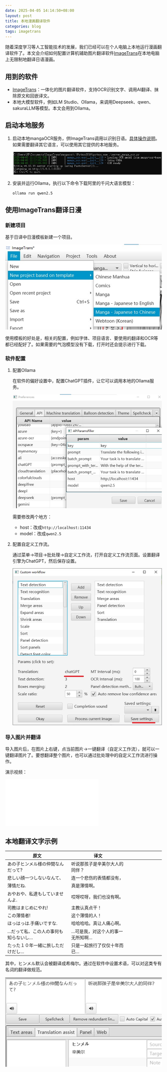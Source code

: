 ```yaml
---
date: 2025-04-05 14:14:50+08:00
layout: post
title: 本地漫画翻译软件
categories: blog
tags: imagetrans
---
```


随着深度学习等人工智能技术的发展，我们已经可以在个人电脑上本地运行漫画翻译软件了。本文会介绍如何配置计算机辅助图片翻译软件[ImageTrans](/zh/imagetrans/)在本地电脑上无限制地翻译日语漫画。

## 用到的软件

* [ImageTrans](/zh/imagetrans/)：一体化的图片翻译软件，支持OCR识别文字、调用AI翻译、抹除原文和回嵌译文。
* 本地大模型软件，例如LM Studio、Ollama，来调用Deepseek、qwen、sakuraLLM等模型。本文会用到Ollama。

## 启动本地服务

1. 启动本地mangaOCR服务，供ImageTrans调用以识别日语。[具体操作说明](https://github.com/xulihang/ImageTrans_plugins/tree/master/mangaOCR)。如果需要翻译其它语言，可以使用其它提供的本地服务。

   ![mangaocr](/album/local-manga-translator/manga-ocr.jpg)
   
2. 安装并运行Ollama，执行以下命令下载阿里的千问大语言模型：

   ```
   ollama run qwen2.5
   ```
   
## 使用ImageTrans翻译日漫

### 新建项目

基于日译中日漫模板新建一个项目。

![new project](/album/local-manga-translator/new-project.jpg)

使用模板的好处是，相关的配置，例如字体、项目语言、要使用的翻译和OCR等都已经配好了。如果需要的气泡模型没有下载，打开时还会提示进行下载。

### 软件配置

1. 配置Ollama

   在软件的偏好设置中，配置ChatGPT插件，让它可以调用本地的Ollama服务。

   ![api settings](/album/local-manga-translator/api-settings.jpg)

   需要修改两个地方：

   * host：改成`http://localhost:11434`
   * model：改成`qwen2.5`
   
2. 配置自定义工作流。

   通过菜单->项目->批处理->自定义工作流，打开自定义工作流页面。设置翻译引擎为ChatGPT，然后保存设置。

   ![custom workflow](/album/local-manga-translator/custom-workflow.jpg)


### 导入图片并翻译

导入图片后，在图片上右键，点当前图片->一键翻译（自定义工作流），就可以一键翻译图片了。要想翻译整个图片，也可以通过批处理中的自定义工作流进行操作。

演示视频：

<iframe src="//player.bilibili.com/player.html?isOutside=true&aid=114284013095465&bvid=BV1kqRRYBE89&cid=29245309296&p=1" scrolling="no" border="0" frameborder="no" framespacing="0" allowfullscreen="true"></iframe>

## 本地翻译文字示例

| 原文                  | 译文                 |   |   |   |   |   |   |   |   |
|---------------------|--------------------|---|---|---|---|---|---|---|---|
| あの子ヒンメル様の仲間なんだって?   | 听说那孩子是辛美尔大人的同伴？    |   |   |   |   |   |   |   |   |
| 悲しい顔一つしないなんて、       | 连一个悲伤的表情都没有，       |   |   |   |   |   |   |   |   |
| 薄情だね.               | 真是薄情啊。             |   |   |   |   |   |   |   |   |
| おやおや、私達もしていませんよ.    | 哎呀哎呀，我们也没有啊。       |   |   |   |   |   |   |   |   |
| 司教はまじめにやれ!          | 主教认真点干！            |   |   |   |   |   |   |   |   |
| この薄情者!              | 这个薄情的人！            |   |   |   |   |   |   |   |   |
| ほっはっは.手痛いですな.       | 哈哈哈哈。真让人痛心啊。       |   |   |   |   |   |   |   |   |
| …だって私、この人の事何も知らないし… | …可是我，对这个人的事一无所知啊…  |   |   |   |   |   |   |   |   |
| たった１０年一緒に旅しただけだし…   | 只是一起旅行了仅仅十年而已…     |   |   |   |   |   |   |   |   |



其中，ヒンメル默认会被翻译成希梅尔。通过在软件中设置术语，可以对这类专有名词的翻译做规范。

![terms](/album/local-manga-translator/terms.jpg)